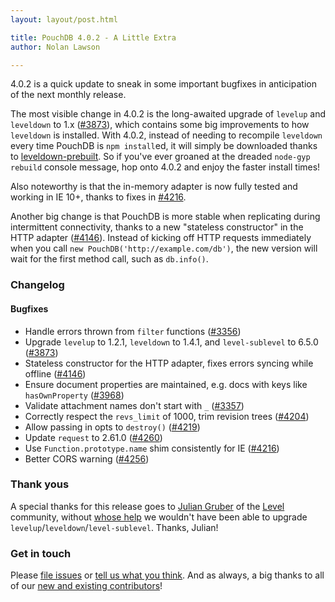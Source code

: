 ```yaml
---
layout: layout/post.html

title: PouchDB 4.0.2 - A Little Extra
author: Nolan Lawson

---
```


4.0.2 is a quick update to sneak in some important bugfixes in anticipation of the next monthly release.

The most visible change in 4.0.2 is the long-awaited upgrade of `levelup` and `leveldown` to 1.x ([#3873](https://github.com/pouchdb/pouchdb/issues/3873)), which contains some big improvements to how `leveldown` is installed. With 4.0.2, instead of needing to recompile `leveldown` every time PouchDB is `npm install`ed, it will simply be downloaded thanks to [leveldown-prebuilt](https://github.com/mafintosh/leveldown-prebuilt). So if you've ever groaned at the dreaded `node-gyp rebuild` console message, hop onto 4.0.2 and enjoy the faster install times!

Also noteworthy is that the in-memory adapter is now fully tested and working in IE 10+, thanks to fixes in [#4216](https://github.com/pouchdb/pouchdb/issues/4216).

Another big change is that PouchDB is more stable when replicating during intermittent connectivity, thanks to a new "stateless constructor" in the HTTP adapter ([#4146](https://github.com/pouchdb/pouchdb/issues/4146)). Instead of kicking off HTTP requests immediately when you call `new PouchDB('http://example.com/db')`, the new version will wait for the first method call, such as `db.info()`.

### Changelog

#### Bugfixes

* Handle errors thrown from `filter` functions ([#3356](https://github.com/pouchdb/pouchdb/issues/3356))
* Upgrade `levelup` to 1.2.1, `leveldown` to 1.4.1, and `level-sublevel` to 6.5.0 ([#3873](https://github.com/pouchdb/pouchdb/issues/3873))
* Stateless constructor for the HTTP adapter, fixes errors syncing while offline ([#4146](https://github.com/pouchdb/pouchdb/issues/4146))
* Ensure document properties are maintained, e.g. docs with keys like `hasOwnProperty` ([#3968](https://github.com/pouchdb/pouchdb/issues/3968))
* Validate attachment names don't start with `_` ([#3357](https://github.com/pouchdb/pouchdb/issues/3357))
* Correctly respect the `revs_limit` of 1000, trim revision trees ([#4204](https://github.com/pouchdb/pouchdb/issues/4204))
* Allow passing in opts to `destroy()` ([#4219](https://github.com/pouchdb/pouchdb/issues/4219))
* Update `request` to 2.61.0 ([#4260](https://github.com/pouchdb/pouchdb/issues/4260))
* Use `Function.prototype.name` shim consistently for IE ([#4216](https://github.com/pouchdb/pouchdb/issues/4216))
* Better CORS warning ([#4256](https://github.com/pouchdb/pouchdb/issues/4256))

### Thank yous

A special thanks for this release goes to [Julian Gruber](https://github.com/juliangruber) of the [Level](https://github.com/level) community, without [whose help](https://github.com/dominictarr/level-sublevel/pull/96) we wouldn't have been able to upgrade `levelup`/`leveldown`/`level-sublevel`. Thanks, Julian!

### Get in touch

Please [file issues](https://github.com/pouchdb/pouchdb/issues) or [tell us what you think](https://github.com/pouchdb/pouchdb/blob/master/CONTRIBUTING.md#get-in-touch). And as always, a big thanks to all of our [new and existing contributors](https://github.com/pouchdb/pouchdb/graphs/contributors)!
